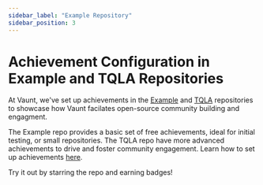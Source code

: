 ```yaml
---
sidebar_label: "Example Repository"
sidebar_position: 3
---
```


# Achievement Configuration in Example and TQLA Repositories

At Vaunt, we've set up achievements in the [Example](https://github.com/VauntDev/example?tab=readme-ov-file#available-awards) and [TQLA](https://github.com/VauntDev/example) repositories to showcase how Vaunt facilates open-source community building and engagment. 

The Example repo provides a basic set of free achievements, ideal for initial testing, or small repositories. The TQLA repo have more advanced achievements to drive and foster community engagement. Learn how to set up achievements [here](https://github.com/VauntDev/docs/blob/simon-docs/docs/organizations/achievements.md).

Try it out by starring the repo and earning badges!
